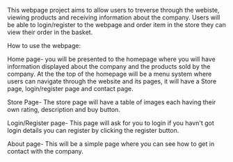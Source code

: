 This webpage project aims to allow users to treverse through the webiste, viewing products and receiving information about the company.
Users will be able to login/register to the webpage and order item in the store they can view their order in the basket.

How to use the webpage:

Home page-
you will be presented to the homepage where you will have information displayed about the company and the products sold by the company.
At the the top of the homepage will be a menu system where users can navigate through the website and its pages, it will have a Store page, login/register page and contact page.

Store Page-
The store page will have a table of images each having their own rating, description and buy button.

Login/Register page-
This page will ask for you to login if you havn't got login details you can register by clicking the register button.

About page-
This will be a simple page where you can see how to get in contact with the company.

